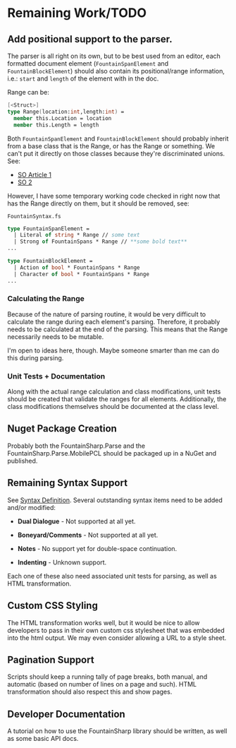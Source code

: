 # Remaining Work/TODO

## Add positional support to the parser.

The parser is all right on its own, but to be best used from an editor, each formatted
document element (`FountainSpanElement` and `FountainBlockElement`) should also contain
its positional/range information, i.e.: `start` and `length` of the element with in the
doc.

Range can be:

```FSharp
[<Struct>]
type Range(location:int,length:int) =
  member this.Location = location
  member this.Length = length
```

Both `FountainSpanElement` and `FountainBlockElement` should probably inherit from a
base class that is the Range, or has the Range or something. We can't put it directly
on those classes because they're discriminated unions. See:

* [SO Article 1](http://stackoverflow.com/questions/10959335/how-add-setter-to-to-discriminated-unions-in-f)
* [SO 2](http://stackoverflow.com/questions/1332299/discriminated-union-let-binding)

However, I have some temporary working code checked in right now that has the Range
directly on them, but it should be removed, see:

`FountainSyntax.fs`
```FSharp
type FountainSpanElement =
  | Literal of string * Range // some text
  | Strong of FountainSpans * Range // **some bold text**
...

type FountainBlockElement =
  | Action of bool * FountainSpans * Range
  | Character of bool * FountainSpans * Range
...
```

### Calculating the Range

Because of the nature of parsing routine, it would be very difficult to calculate the
range during each element's parsing. Therefore, it probably needs to be calculated at
the end of the parsing. This means that the Range necessarily needs to be mutable.

I'm open to ideas here, though. Maybe someone smarter than me can do this during
parsing.

### Unit Tests + Documentation

Along with the actual range calculation and class modifications, unit tests should be
created that validate the ranges for all elements. Additionally, the class
modifications themselves should be documented at the class level.

## Nuget Package Creation

Probably both the FountainSharp.Parse and the FountainSharp.Parse.MobilePCL should be packaged up in a NuGet and published.

## Remaining Syntax Support

See [Syntax Definition](FountainSyntaxDefinition.md). Several outstanding syntax
items need to be added and/or modified:

 * **Dual Dialogue** - Not supported at all yet.

 * **Boneyard/Comments** - Not supported at all yet.

 * **Notes** - No support yet for double-space continuation.

 * **Indenting** - Unknown support.

Each one of these also need associated unit tests for parsing, as well as HTML
transformation.

## Custom CSS Styling

The HTML transformation works well, but it would be nice to allow developers to pass in their own custom css stylesheet that was embedded into the html output. We may even consider allowing a URL to a style sheet.


## Pagination Support

Scripts should keep a running tally of page breaks, both manual, and automatic (based on number of lines on a page and such). HTML transformation should also respect this and show pages.

## Developer Documentation

A tutorial on how to use the FountainSharp library should be written, as well as some basic API docs.
